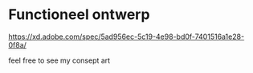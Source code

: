 # Functioneel ontwerp
https://xd.adobe.com/spec/5ad956ec-5c19-4e98-bd0f-7401516a1e28-0f8a/

feel free to see my consept art
